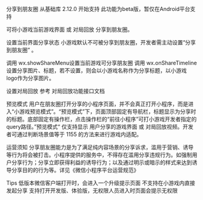 分享到朋友圈
从基础库 2.12.0 开始支持 此功能为beta版，暂仅在Android平台支持

可将小游戏当前游戏界面 或 对局回放 分享到朋友圈。

设置当前界面分享状态
小游戏默认不可被分享到朋友圈，开发者需主动设置“分享到朋友圈” 。

调用 wx.showShareMenu设置当前游戏可分享朋友圈
调用 wx.onShareTimeline 设置分享图片、标题，若不设置，则会以小游戏名称作为分享标题，以小游戏logo作为分享图片。

设置对局回放
参考 对局回放功能接口文档

预览模式
用户在朋友圈打开分享的小程序页面，并不会真正打开小程序，而是进入“小游戏预览模式”。“预览模式”下，页面顶部固定有导航栏，标题显示为分享时的标题。底部固定有操作栏，点击操作栏的“前往小程序”可打小游戏开发者指定的query路径。”预览模式“ 仅支持显示 用户分享的游戏界面 或 对局回放视频。开发者可通过判断场景值等于 1155 的方法来进行游戏内适配。


运营须知
分享朋友圈能力是为了满足纯内容场景的分享诉求，滥用于营销、诱导等行为将会被打击。小程序提供的服务中，不得存在滥用分享违规行为。如强制用户分享行为；分享立即获得利益的诱导行为；以及通过明示或暗示的样式来达到诱导分享目的的行为等。详见《微信小程序平台运营规范》

Tips
低版本微信客户端打开时，会进入一个升级提示页面
不支持在小游戏内直接发起分享
支持打开开发版、体验版，无权限人员进入时页面会提示无权限